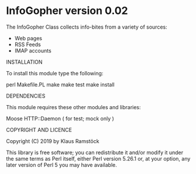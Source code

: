 InfoGopher version 0.02
=======================

The InfoGopher Class collects info-bites from a variety of sources:

* Web pages
* RSS Feeds
* IMAP accounts

INSTALLATION

To install this module type the following:

   perl Makefile.PL
   make
   make test
   make install

DEPENDENCIES

This module requires these other modules and libraries:

  Moose
  HTTP::Daemon ( for test; mock only )

COPYRIGHT AND LICENCE

Copyright (C) 2019 by Klaus Ramstöck

This library is free software; you can redistribute it and/or modify
it under the same terms as Perl itself, either Perl version 5.26.1 or,
at your option, any later version of Perl 5 you may have available.


